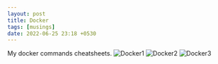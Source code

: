 ```yaml
---
layout: post
title: Docker
tags: [musings]
date: 2022-06-25 23:18 +0530
---
```

My docker commands cheatsheets. 
![Docker1](/assets/Docker1.jpg)
![Docker2](/assets/Docker2.jpg)
![Docker3](/assets/Docker3.jpg)

